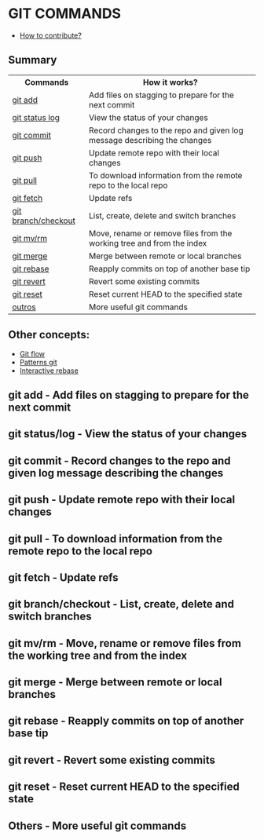 # GIT COMMANDS

- [How to contribute?](CONTRIBUTING.eng.md)

## Summary

<table>
  <tr>
    <th>Commands</th>
    <th>How it works?</th>
  </tr>
  <tr>
    <td><a href="#add">git add</a></td>
    <td>Add files on stagging to prepare for the next commit</td>
  </tr>
  <tr>
    <td><a href="#status-log">git status log</a></td>
    <td>View the status of your changes</td>
  </tr>
  <tr>
    <td><a href="#commit">git commit</a></td>
    <td>Record changes to the repo and given log message describing the changes</td>
  </tr>
  <tr>
    <td><a href="#push">git push</a></td>
    <td>Update remote repo with their local changes</td>
  </tr>
  <tr>
    <td><a href="#pull">git pull</a></td>
    <td>To download information from the remote repo to the local repo</td>
  </tr>
  <tr>
    <td><a href="#fetch">git fetch</a></td>
    <td>Update refs</td>
  </tr>
  <tr>
    <td><a href="#branch-checkout">git branch/checkout</a></td>
    <td>List, create, delete and switch branches</td>
  </tr>
  <tr>
    <td><a href="#mv-rm">git mv/rm</a></td>
    <td>Move, rename or remove files from the working tree and from the index</td>
  </tr>
  <tr>
    <td><a href="#merge">git merge</a></td>
    <td>Merge between remote or local branches</td>
  </tr>
  <tr>
    <td><a href="#rebase">git rebase</a></td>
    <td>Reapply commits on top of another base tip</td>
  </tr>
  <tr>
    <td><a href="#revert">git revert</a></td>
    <td>Revert some existing commits</td>
  </tr>
  <tr>
    <td><a href="#reset">git reset</a></td>
    <td>Reset current HEAD to the specified state</td>
  </tr>
  <tr>
    <td><a href="#more">outros</a></td>
    <td>More useful git commands</td>
  </tr>
</table>

## Other concepts:
- [Git flow](git-flow.eng.md)
- [Patterns git](patterns-git.eng.md)
- [Interactive rebase](interactive-rebase.eng.md)

<h2 id="add">git add - Add files on stagging to prepare for the next commit</h2>

  <!-- `git add . ` - adiciona todas alterações feitas na fase de stagging.<br>
  `git add file.txt` - adiciona file.txt na fase de stagging.<br>
  `git add *.js` - adiciona todos arquivos com a extensão .js para fase de stagging, para saber mais como selecionar vários arquivos de uma só vez de uma olhada em [wildcards](https://www.tecmint.com/use-wildcards-to-match-filenames-in-linux/).<br>
  `git add --patch` - vejo linha por linha da alteração e consigo selecionar o que quero adicionar ao commit.<br> -->

<h2 id="status-log">git status/log - View the status of your changes</h2>

  <!-- `git status` - vê estado dos commits.<br>
  `git status -s` - status resumido.<br>
  `git status --short` - status resumido.<br>
  `git log` - mostra lista de commits.<br>
  `git log --oneline` - mostra historico de commits em uma linha por commit.<br>
  `git log --abbrev-commit` - mostra historico de commits em uma linha por commit.<br>
  `git log --color` - mostra historico de commits e tenta colorir o output.<br>
  `git log --graph` - mostra historico em um grafico das branchs em modo texto.<br>
  `git log --pretty` - mostra historico e permite que sejam utilizados place holders para as informações dos commits.<br> -->

<h2 id="commit">git commit - Record changes to the repo and given log message describing the changes</h2>

  <!-- `git commit -a` - commit direto, sem passar por stagging.<br>
  `git commit -m "Mensagem"` - commit passando pelo stagging com mensagem de alteração.<br>
  `git commit --amend` - adiciona alterações no commit anterior.<br> -->

<h2 id="push">git push - Update remote repo with their local changes</h2>

  <!-- `git push origin master` - envia as alterações para o repositório na branch master.<br>
  `git push` - envia as alterações para o repositório na branch em que você está.<br>
  `git push --set-upstream origin new-branch` - faz push da nova branch e suas alterações.<br>
  `git push -u origin <nome_da_branch>` - faz push da branch (nova ou não) e suas alterações.<br>
  `git push --delete origin <nome_da_branch>` - remove do repositório online a branch desejada.<br>
  `git push origin --tags` - além do push normal eu preciso fazer push das tags também, para acrescentar uma tag no que foi commitado.<br> -->

<h2 id="pull">git pull - To download information from the remote repo to the local repo</h2>

  <!-- `git pull origin` - baixa commits do repositório remoto.<br>
  `git pull` - baixa commits do repositório remoto (igual o de cima).<br>
  `git pull --rebase` - força rebase ao fazer pull.<br>
  `git pull origin master --allow-unrelated-histories` - Vai permitir que juntes dois repositórios com históricos de commits diferentes, exemplo: quando vc cria um novo repositório no Github e tem os arquivos README.md, LICENSE e no seu laptop existe já um repositório local com mais ficheiros e pretendes subir este repositório local para o Github, primeiro tens de juntar o repositório que está no Github com teu repositório local e sendo eles repositórios com históricos de commits diferentes vc precisa especificar a opção --allow-unrelated-histories quando fazer o git pull.<br> -->

<h2 id="fetch">git fetch - Update refs</h2>

  <!-- `git fetch origin` - atualiza as referências com um repositório remoto (busca branches etc).<br>
  `git fetch` atualiza as referências com um repositório remoto (busca branches etc) ||.<br> -->

<h2 id="branch-checkout">git branch/checkout - List, create, delete and switch branches</h2>

  <!-- `git branch <nome_da_branch>` - cria nova branch com o nome desejado.<br>
  `git branch` - lista as branches disponíveis no repositório local.<br>
  `git branch -d <nome_da_branch>` - remove branch do repositorio local.<br>
  `git checkout <nome_da_branch>` - navega para aquela branch.<br>
  `git checkout -b <nome_da_branch>` - cria nova branch e já faz checkout nela.<br>
  `git checkout -` - o git checkout - te leva a branch que você estava trabalhando antes de trocar de branch.<br>
  `git checkout HEAD~2` - move o HEAD para dois commits anteriores.<br>
  `git checkout -- <arquivo>` - recupera diretamente no working dir o arquivo desejado.<br>
  `git checkout --ours <arquivo_conflito>` - adiciona conteúdo sem modificação que conflitou.<br>
  `git checkout --theirs` <arquivo_conflito> - adiciona conteúdo em conflito na branch atual que estou.<br>
  `git checkout <versao>` - "travo" para usar aquele commit em específico.<br> -->

<h2 id="mv-rm">git mv/rm - Move, rename or remove files from the working tree and from the index</h2>

  <!-- `git mv <nome_atual_do_arquivo> <nome_novo_do_arquivo>` - renomeia um arquivo com um nome para um novo nome.<br>
  `git mv <arquivo_1> <arquivo_2> <arquivo_3> ... <diretorio_de_destino>` - move o arquivo_1, arquivo_2, arquivo_3 e mais outros para o diretório de destino. *Nota:* vc pode estudar sobre [wildcards](https://www.tecmint.com/use-wildcards-to-match-filenames-in-linux/) para conseguir selecionar um conjunto de arquivos sem a necessidade de escrever o nome de cada um deles. *Exemplo:* `git mv *.js SCRIPTS-JS/` esse comando vai copiar todos arquivos com a extensão **.js** para o diretório SCRIPTS-JS/.<br>
  `git rm <nome_do_arquivo>` - remove determinado arquivo do repositório local. *Nota:* vc pode eliminar mais do que um arquivo e podes também usar [wildcards](https://www.tecmint.com/use-wildcards-to-match-filenames-in-linux/) .<br>
  `git rm -r <nome_do_diretório>` - remove determinado todo diretório com seus arquivos e subdiretórios.<br>
  `git rm -r *` - Elimina todos os arquivos e subdiretórios apartir da sua localização actual quando executar este comando.<br>  -->

<h2 id="merge">git merge - Merge between remote or local branches</h2>

  <!-- `git merge <nome_da_branch>` - faz merge com a branch desejada.<br>
  `git merge <nome_da_branch> -no-ff` - faz merge com a branch deseja no modo 3-way.<br>
  `git merge -abort` - cancela um merge que eu havia feito.<br> -->

<h2 id="rebase">git rebase - Reapply commits on top of another base tip</h2>

  <!-- `git rebase <nome_da_branch>` - reaplica todos os commits na branch desejada.<br>
  `git rebase master -i` - mostra lista de commits e posso alterar ela para mudar o histórico e tudo, muito foda.<br> -->

<h2 id="revert">git revert - Revert some existing commits</h2>

  <!-- `git revert <hash>` - reverte as alterações de um commit específico e cria um novo commit.<br>
  `git revert` - não modifica histórico de commits, mas cria um novo commit com o inverso do commit desejado, ou seja, o resultado final é o commit anterior.<br> -->

<h2 id="reset">git reset - Reset current HEAD to the specified state</h2>

  <!-- `git reset HEAD~1 --hard` - descarta e elimina as alterações do último commit.<br>
  `git reset HEAD~2 <arquivo>` - restaura para o staging as alterações do arquivo desejado em dois commits atrás.<br>
  `git reset --mixed` - altera o staging e o repositório, mantém o working dir intacto. É o padrão e é útil nos casos que queremos desfazer partes das alterações e criar um novo commit em seguida.<br>
  `git reset --soft` - similar ao mixed, mas mantém o staging como está.<br>
  `git reset --hard` - desfaz tudo a partir de um commit específico.<br> -->

<h2 id="more">Others - More useful git commands</h2>

  <!-- `git tag <versao>` - cria uma tag com a versao desejada.<br>
  `git clone <repo> --depth` - quero o clone a partir de X commits.<br>
  `git clean -f` - remove untracked files<br>
  `git remote add origin <url_do_repositorio>` - Faz uma ligação com o seu repositório remoto e essa ligação será chamada *origin* note que o nome da ligação pode ser alterado e não ser necessariamente *origin*.<br> -->
